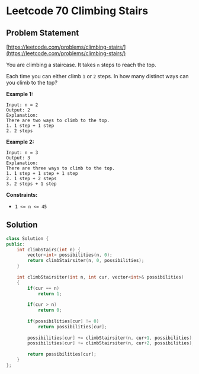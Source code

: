 # Leetcode 70 Climbing Stairs

## Problem Statement

[https://leetcode.com/problems/climbing-stairs/](https://leetcode.com/problems/climbing-stairs/)

You are climbing a staircase. It takes `n` steps to reach the top.

Each time you can either climb `1` or `2` steps. In how many distinct ways can you climb to the top?

**Example 1:**

```
Input: n = 2
Output: 2
Explanation: 
There are two ways to climb to the top.
1. 1 step + 1 step
2. 2 steps
```

**Example 2:**

```
Input: n = 3
Output: 3
Explanation: 
There are three ways to climb to the top.
1. 1 step + 1 step + 1 step
2. 1 step + 2 steps
3. 2 steps + 1 step
```

**Constraints:**

* `1 <= n <= 45`

## Solution

```cpp
class Solution {
public:
    int climbStairs(int n) {
        vector<int> possibilities(n, 0);
        return climbStairsiter(n, 0, possibilities);
    }
    
    int climbStairsiter(int n, int cur, vector<int>& possibilities)
    {
        if(cur == n)
            return 1;
            
        if(cur > n)
            return 0;
            
        if(possibilities[cur] != 0)
            return possibilities[cur];
            
        possibilities[cur] += climbStairsiter(n, cur+1, possibilities);
        possibilities[cur] += climbStairsiter(n, cur+2, possibilities);
        
        return possibilities[cur];
    }
};
```
